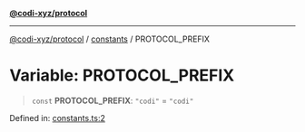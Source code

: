 [**@codi-xyz/protocol**](../../README.md)

***

[@codi-xyz/protocol](../../modules.md) / [constants](../README.md) / PROTOCOL\_PREFIX

# Variable: PROTOCOL\_PREFIX

> `const` **PROTOCOL\_PREFIX**: `"codi"` = `"codi"`

Defined in: [constants.ts:2](https://github.com/codi-xyz/protocol/blob/7dd35660b72e021f0aea9ce5abeac1856fc6b63b/src/constants.ts#L2)
